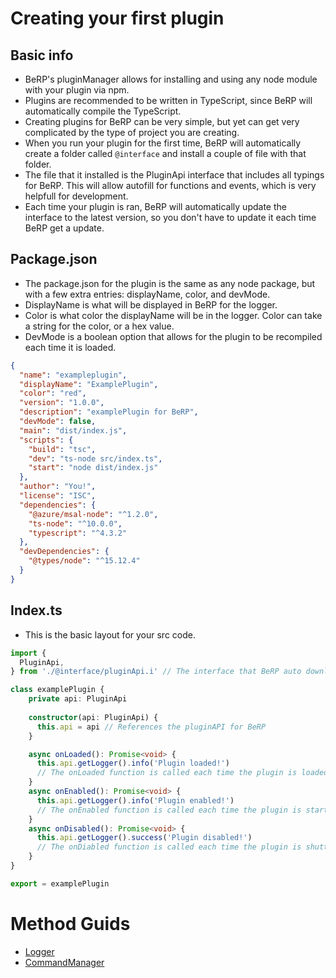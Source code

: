 # Creating your first plugin
## Basic info
- BeRP's pluginManager allows for installing and using any node module with your plugin via npm.
- Plugins are recommended to be written in TypeScript, since BeRP will automatically compile the TypeScript.
- Creating plugins for BeRP can be very simple, but yet can get very complicated by the type of project you are creating.
- When you run your plugin for the first time, BeRP will automatically create a folder called ```@interface``` and install a couple of file with that folder.
- The file that it installed is the PluginApi interface that includes all typings for BeRP. This will allow autofill for functions and events, which is very helpfull for development.
- Each time your plugin is ran, BeRP will automatically update the interface to the latest version, so you don't have to update it each time BeRP get a update.

## Package.json
- The package.json for the plugin is the same as any node package, but with a few extra entries: displayName, color, and devMode.
- DisplayName is what will be displayed in BeRP for the logger.
- Color is what color the displayName will be in the logger. Color can take a string for the color, or a hex value.
- DevMode is a boolean option that allows for the plugin to be recompiled each time it is loaded.
```json
{
  "name": "exampleplugin",
  "displayName": "ExamplePlugin",
  "color": "red",
  "version": "1.0.0",
  "description": "examplePlugin for BeRP",
  "devMode": false,
  "main": "dist/index.js",
  "scripts": {
    "build": "tsc",
    "dev": "ts-node src/index.ts",
    "start": "node dist/index.js"
  },
  "author": "You!",
  "license": "ISC",
  "dependencies": {
    "@azure/msal-node": "^1.2.0",
    "ts-node": "^10.0.0",
    "typescript": "^4.3.2"
  },
  "devDependencies": {
    "@types/node": "^15.12.4"
  }
}
```

## Index.ts
- This is the basic layout for your src code.
```ts
import {
  PluginApi, 
} from './@interface/pluginApi.i' // The interface that BeRP auto downloads

class examplePlugin {
    private api: PluginApi
  
    constructor(api: PluginApi) {
      this.api = api // References the pluginAPI for BeRP
    }

    async onLoaded(): Promise<void> {
      this.api.getLogger().info('Plugin loaded!')
      // The onLoaded function is called each time the plugin is loaded by BeRP
    }
    async onEnabled(): Promise<void> {
      this.api.getLogger().info('Plugin enabled!')
      // The onEnabled function is called each time the plugin is started
    }
    async onDisabled(): Promise<void> {
      this.api.getLogger().success('Plugin disabled!')
      // The onDiabled function is called each time the plugin is shutting down
    }
}

export = examplePlugin

```

# Method Guids
- [Logger](https://github.com/NobUwU/BeRP/blob/main/docs/logger.md)
- [CommandManager](https://github.com/NobUwU/BeRP/blob/main/docs/command.md)